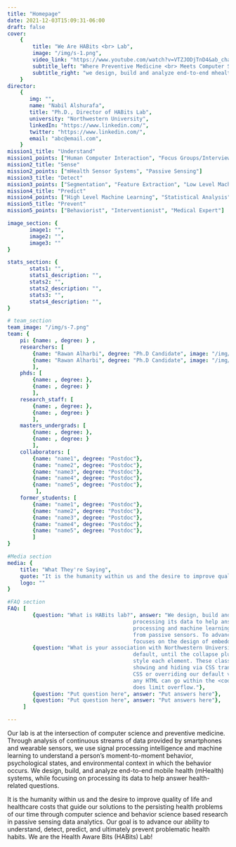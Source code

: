 ```yaml
---
title: "Homepage"
date: 2021-12-03T15:09:31-06:00
draft: false
cover:
    {
        title: "We Are HABits <br> Lab",
        image: "/img/s-1.png",
        video_link: "https://www.youtube.com/watch?v=VTZJODjTnD4&ab_channel=TheTonightShowStarringJimmyFallon",
        subtitle_left: "Where Preventive Medicine <br> Meets Computer Science",
        subtitle_right: "we design, build and analyze end-to-end mhealth <br> systems, while focusing on processing its data to help <br> answer health-related questions.",
    }
director:
    {
       img: "",
       name: "Nabil Alshurafa",
       title: "Ph.D., Director of HABits Lab",
       university: "Northwestern University",
       linkedIn: "https://www.linkedin.com/",
       twitter: "https://www.linkedin.com/",
       email: "abc@email.com",
    }
mission1_title: "Understand"
mission1_points: ["Human Computer Interaction", "Focus Groups/Interviews and Surveys"]
mission2_title: "Sense"
mission2_points: ["mHealth Sensor Systems", "Passive Sensing"]
mission3_title: "Detect"
mission3_points: ["Segmentation", "Feature Extraction", "Low Level Machine Learning"]
mission4_title: "Predict"
mission4_points: ["High Level Machine Learning", "Statistical Analysis", "Behavior Models"]
mission5_title: "Prevent"
mission5_points: ["Behaviorist", "Interventionist", "Medical Expert"]

image_section: {
       image1: "",
       image2: "",
       image3: ""
}

stats_section: {
       stats1: "",
       stats1_description: "",
       stats2: "",
       stats2_description: "",
       stats3: "",
       stats4_description: "",
}

# team_section
team_image: "/img/s-7.png"
team: {
    pi: {name: , degree: } ,
    researchers: [
        {name: "Rawan Alharbi", degree: "Ph.D Candidate", image: "/img/p-1.png"},
        {name: "Rawan Alharbi", degree: "Ph.D Candidate", image: "/img/p-1.png"},
        ],
    phds: [
        {name: , degree: },
        {name: , degree: }
        ],
    research_staff: [
        {name: , degree: },
        {name: , degree: }
        ],
    masters_undergrads: [
        {name: , degree: },
        {name: , degree: }
        ],
    collaborators: [
        {name: "name1", degree: "Postdoc"},
        {name: "name2", degree: "Postdoc"},
        {name: "name3", degree: "Postdoc"},
        {name: "name4", degree: "Postdoc"},
        {name: "name5", degree: "Postdoc"},
         ],
    former_students: [
        {name: "name1", degree: "Postdoc"},
        {name: "name2", degree: "Postdoc"},
        {name: "name3", degree: "Postdoc"},
        {name: "name4", degree: "Postdoc"},
        {name: "name5", degree: "Postdoc"},
        ]
}

#Media section
media: {
    title: "What They're Saying",
    quote: "It is the humanity within us and the desire to improve quality of life and healthcare costs that guide our solutions to the persisting health problems of our time through computer science and behavior science based research in passive sensing data analytics; helping us advance our ability to understand, detect, predict, and ultimately prevent problematic health habits. We are the Health Aware Bits (HABits) Lab.",
    logo: ""
}

#FAQ section
FAQ: [
        {question: "What is HABits lab?", answer: "We design, build and analyze end-to-end mHealth systems, while focusing on
                                        processing its data to help answer health-related questions. We focus on signal
                                        processing and machine learning techniques to process time-series data generated
                                        from passive sensors. To advance existing sensing techniques, a part of our lab
                                        focuses on the design of embedded systems."},
        {question: "What is your association with Northwestern University?", answer: "<strong>This is the second item's accordion body.</strong> It is hidden by
                                        default, until the collapse plugin adds the appropriate classes that we use to
                                        style each element. These classes control the overall appearance, as well as the
                                        showing and hiding via CSS transitions. You can modify any of this with custom
                                        CSS or overriding our default variables. It's also worth noting that just about
                                        any HTML can go within the <code>.accordion-body</code>, though the transition
                                        does limit overflow."},
        {question: "Put question here", answer: "Put answers here"},
        {question: "Put question here", answer: "Put answers here"},
     ]

---
```


<!-- lab description -->

Our lab is at the intersection of computer science and preventive medicine. Through analysis of continuous streams of data provided by smartphones and wearable sensors, we use signal processing intelligence and machine learning to understand a person’s moment-to-moment behavior, psychological states, and environmental context in which the behavior occurs. We design, build, and analyze end-to-end mobile health (mHealth) systems, while focusing on processing its data to help answer health-related questions.

It is the humanity within us and the desire to improve quality of life and healthcare costs that guide our solutions to the persisting health problems of our time through computer science and behavior science based research in passive sensing data analytics. Our goal is to advance our ability to understand, detect, predict, and ultimately prevent problematic health habits. We are the Health Aware Bits (HABits) Lab!
